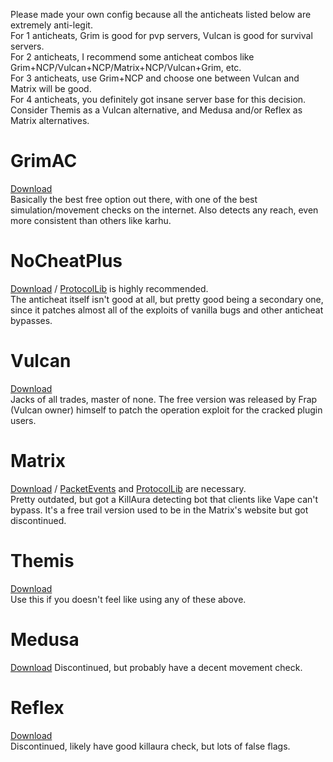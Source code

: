 Please made your own config because all the anticheats listed below are extremely anti-legit.  
For 1 anticheats, Grim is good for pvp servers, Vulcan is good for survival servers.  
For 2 anticheats, I recommend some anticheat combos like Grim+NCP/Vulcan+NCP/Matrix+NCP/Vulcan+Grim, etc.  
For 3 anticheats, use Grim+NCP and choose one between Vulcan and Matrix will be good.  
For 4 anticheats, you definitely got insane server base for this decision.
Consider Themis as a Vulcan alternative, and Medusa and/or Reflex as Matrix alternatives.    

# GrimAC  
[Download](https://www.spigotmc.org/resources/grim-anticheat.99923/)  
Basically the best free option out there, with one of the best simulation/movement checks on the internet. Also detects any reach, even more consistent than others like karhu.  

# NoCheatPlus  
[Download](https://ci.codemc.io/job/Updated-NoCheatPlus/job/Updated-NoCheatPlus/lastSuccessfulBuild/artifact/target/NoCheatPlus.jar) / [ProtocolLib](https://github.com/dmulloy2/ProtocolLib) is highly recommended.  
The anticheat itself isn't good at all, but pretty good being a secondary one, since it patches almost all of the exploits of vanilla bugs and other anticheat bypasses.    

# Vulcan  
[Download](https://www.mediafire.com/file/jenyttggjao9hf3/Vulcan-2.8.5.jar/file)  
Jacks of all trades, master of none. The free version was released by Frap (Vulcan owner) himself to patch the operation exploit for the cracked plugin users.  

# Matrix  
[Download](https://github.com/Super-Macintosh/matrix-trial-archive/raw/main/Matrix_6.7.0_release.jar) / [PacketEvents](https://modrinth.com/plugin/packetevents) and [ProtocolLib](https://github.com/dmulloy2/ProtocolLib) are necessary.  
Pretty outdated, but got a KillAura detecting bot that clients like Vape can't bypass. It's a free trail version used to be in the Matrix's website but got discontinued.

# Themis    
[Download](https://www.spigotmc.org/resources/themis-anti-cheat-1-17-1-21-bedrock-support-paper-compatibility-free-optimized.90766)    
Use this if you doesn't feel like using any of these above.     

# Medusa    
[Download](https://www.spigotmc.org/resources/medusa-anticheat-lite.83345)
Discontinued, but probably have a decent movement check.    

# Reflex    
[Download](https://github.com/MeGysssTaa/reflex-anticheat-internals/releases/download/v11.3-5-Moonlight/reflex-boot-2.7.0.jar)    
Discontinued, likely have good killaura check, but lots of false flags.    